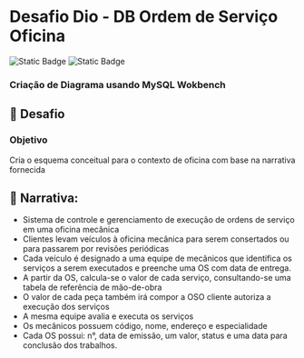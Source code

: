 # Desafio Dio - DB Ordem de Serviço Oficina
![Static Badge](https://img.shields.io/badge/Banco-MySQL-blue?style=for-the-badge&logo=mysql&logoColor=white&color=blue)
![Static Badge](https://img.shields.io/badge/Desafio-DIO-blue?style=for-the-badge)

### Criação de Diagrama usando MySQL Wokbench

## 🥇 Desafio

### Objetivo 

<p> Cria o esquema conceitual para o contexto de oficina com base na narrativa fornecida </p>

## 📣 Narrativa:

- Sistema de controle e gerenciamento de execução de ordens de serviço em uma oficina mecânica
- Clientes levam veículos à oficina mecânica para serem consertados ou para passarem por revisões  periódicas
- Cada veículo é designado a uma equipe de mecânicos que identifica os serviços a serem executados e preenche uma OS com data de entrega.
- A partir da OS, calcula-se o valor de cada serviço, consultando-se uma tabela de referência de mão-de-obra
- O valor de cada peça também irá compor a OSO cliente autoriza a execução dos serviços
- A mesma equipe avalia e executa os serviços
- Os mecânicos possuem código, nome, endereço e especialidade
- Cada OS possui: n°, data de emissão, um valor, status e uma data para conclusão dos trabalhos.
